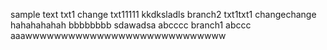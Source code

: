 sample text
txt1 change
txt11111
kkdksladls
branch2
txt1txt1
changechange
hahahahahah
bbbbbbbb
sdawadsa
abcccc
branch1
abccc
aaawwwwwwwwwwwwwwwwwwwwwwwwwwww